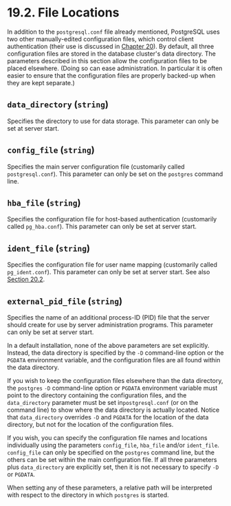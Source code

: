 # 19.2. File Locations

In addition to the `postgresql.conf` file already mentioned, PostgreSQL uses two other manually-edited configuration files, which control client authentication \(their use is discussed in [Chapter 20](https://www.postgresql.org/docs/10/static/client-authentication.html)\). By default, all three configuration files are stored in the database cluster's data directory. The parameters described in this section allow the configuration files to be placed elsewhere. \(Doing so can ease administration. In particular it is often easier to ensure that the configuration files are properly backed-up when they are kept separate.\)

## `data_directory` \(`string`\)

Specifies the directory to use for data storage. This parameter can only be set at server start.

## `config_file` \(`string`\)

Specifies the main server configuration file \(customarily called `postgresql.conf`\). This parameter can only be set on the `postgres` command line.

## `hba_file` \(`string`\)

Specifies the configuration file for host-based authentication \(customarily called `pg_hba.conf`\). This parameter can only be set at server start.

## `ident_file` \(`string`\)

Specifies the configuration file for user name mapping \(customarily called `pg_ident.conf`\). This parameter can only be set at server start. See also [Section 20.2](https://www.postgresql.org/docs/10/static/auth-username-maps.html).

## `external_pid_file` \(`string`\)

Specifies the name of an additional process-ID \(PID\) file that the server should create for use by server administration programs. This parameter can only be set at server start.

In a default installation, none of the above parameters are set explicitly. Instead, the data directory is specified by the `-D` command-line option or the `PGDATA` environment variable, and the configuration files are all found within the data directory.

If you wish to keep the configuration files elsewhere than the data directory, the `postgres` `-D` command-line option or `PGDATA` environment variable must point to the directory containing the configuration files, and the `data_directory` parameter must be set in`postgresql.conf` \(or on the command line\) to show where the data directory is actually located. Notice that `data_directory` overrides `-D` and `PGDATA` for the location of the data directory, but not for the location of the configuration files.

If you wish, you can specify the configuration file names and locations individually using the parameters `config_file`, `hba_file` and/or `ident_file`. `config_file` can only be specified on the `postgres` command line, but the others can be set within the main configuration file. If all three parameters plus `data_directory` are explicitly set, then it is not necessary to specify `-D` or `PGDATA`.

When setting any of these parameters, a relative path will be interpreted with respect to the directory in which `postgres` is started.

